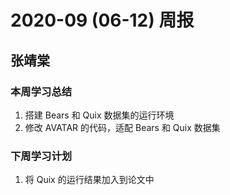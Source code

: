 # 2020-09 (06-12) 周报

## 张靖棠

### 本周学习总结

1. 搭建 Bears 和 Quix 数据集的运行环境
2. 修改 AVATAR 的代码，适配 Bears 和 Quix 数据集

### 下周学习计划

1. 将 Quix 的运行结果加入到论文中